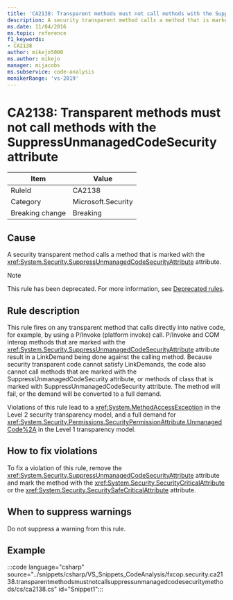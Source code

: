 ```yaml
---
title: 'CA2138: Transparent methods must not call methods with the SuppressUnmanagedCodeSecurity attribute'
description: A security transparent method calls a method that is marked with the System.Security.SuppressUnmanagedCodeSecurityAttribute attribute.
ms.date: 11/04/2016
ms.topic: reference
f1_keywords:
- CA2138
author: mikejo5000
ms.author: mikejo
manager: mijacobs
ms.subservice: code-analysis
monikerRange: 'vs-2019'
---
```


# CA2138: Transparent methods must not call methods with the SuppressUnmanagedCodeSecurity attribute

|Item|Value|
|-|-|
|RuleId|CA2138|
|Category|Microsoft.Security|
|Breaking change|Breaking|

## Cause

A security transparent method calls a method that is marked with the <xref:System.Security.SuppressUnmanagedCodeSecurityAttribute> attribute.

> [!NOTE]
> This rule has been deprecated. For more information, see [Deprecated rules](fxcop-unported-deprecated-rules.md).

## Rule description

This rule fires on any transparent method that calls directly into native code, for example, by using a P/Invoke (platform invoke) call. P/Invoke and COM interop methods that are marked with the <xref:System.Security.SuppressUnmanagedCodeSecurityAttribute> attribute result in a LinkDemand being done against the calling method. Because security transparent code cannot satisfy LinkDemands, the code also cannot call methods that are marked with the SuppressUnmanagedCodeSecurity attribute, or methods of class that is marked with SuppressUnmanagedCodeSecurity attribute. The method will fail, or the demand will be converted to a full demand.

Violations of this rule lead to a <xref:System.MethodAccessException> in the Level 2 security transparency model, and a full demand for <xref:System.Security.Permissions.SecurityPermissionAttribute.UnmanagedCode%2A> in the Level 1 transparency model.

## How to fix violations

To fix a violation of this rule, remove the <xref:System.Security.SuppressUnmanagedCodeSecurityAttribute> attribute and mark the method with the <xref:System.Security.SecurityCriticalAttribute> or the <xref:System.Security.SecuritySafeCriticalAttribute> attribute.

## When to suppress warnings

Do not suppress a warning from this rule.

## Example

:::code language="csharp" source="../snippets/csharp/VS_Snippets_CodeAnalysis/fxcop.security.ca2138.transparentmethodsmustnotcallsuppressunmanagedcodesecuritymethods/cs/ca2138.cs" id="Snippet1":::
